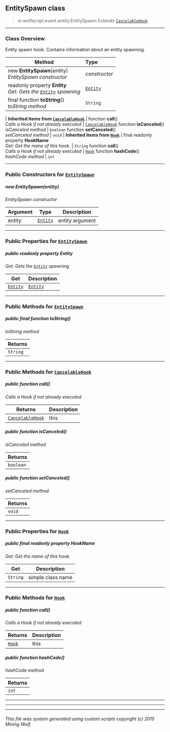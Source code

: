## EntitySpawn __class__

>io.wolfscript.event.entity.EntitySpawn
>Extends [`CancelableHook`](../../hook/CancelableHook.md)

---

### Class Overview

Entity spawn hook. Contains information about an entity spawning.

Method | Type   
--- | :--- 
new __EntitySpawn__(entity) <br> _EntitySpawn constructor_ | _constructor_
 readonly property __Entity__ <br> _Get: Gets the [`Entity`](../../api/entity/Entity.md) spawning_ | [`Entity`](../../api/entity/Entity.md)
final function __toString__() <br> _toString method_ | `String`
 |
__Inherited items from [`CancelableHook`](../../hook/CancelableHook.md)__ |
 function __call__() <br> _Calls a Hook if not already executed_ | [`CancelableHook`](../../hook/CancelableHook.md)
 function __isCanceled__() <br> _isCanceled method_ | `boolean`
 function __setCanceled__() <br> _setCanceled method_ | `void`
 |
__Inherited items from [`Hook`](../../hook/Hook.md)__ |
final readonly property __HookName__ <br> _Get: Get the name of this hook._ | `String`
 function __call__() <br> _Calls a Hook if not already executed_ | [`Hook`](../../hook/Hook.md)
 function __hashCode__() <br> _hashCode method_ | `int`







---

### Public Constructors for [`EntitySpawn`](EntitySpawn.md)

##### <a id='entityspawn'></a>new __EntitySpawn__(entity) 

_EntitySpawn constructor_

Argument | Type | Description  
--- | --- | --- 
entity | [`Entity`](../../api/entity/Entity.md) | entity argument

---

### Public Properties for [`EntitySpawn`](EntitySpawn.md)

##### <a id='entity'></a>public  readonly property __Entity__

_Get: Gets the [`Entity`](../../api/entity/Entity.md) spawning_

Get | Description
--- | --- 
[`Entity`](../../api/entity/Entity.md) | [`Entity`](../../api/entity/Entity.md)



---

### Public Methods for [`EntitySpawn`](EntitySpawn.md)

##### <a id='tostring'></a>public final function __toString__()

_toString method_

Returns | 
--- | 
`String` |


---

### Public Methods for [`CancelableHook`](../../hook/CancelableHook.md)

##### <a id='call'></a>public  function __call__()

_Calls a Hook if not already executed_

Returns | Description
--- | --- 
[`CancelableHook`](../../hook/CancelableHook.md) | this


##### <a id='iscanceled'></a>public  function __isCanceled__()

_isCanceled method_

Returns | 
--- | 
`boolean` |


##### <a id='setcanceled'></a>public  function __setCanceled__()

_setCanceled method_

Returns | 
--- | 
`void` |


---

### Public Properties for [`Hook`](../../hook/Hook.md)

##### <a id='hookname'></a>public final readonly property __HookName__

_Get: Get the name of this hook._

Get | Description
--- | --- 
`String` | simple class name



---

### Public Methods for [`Hook`](../../hook/Hook.md)

##### <a id='call'></a>public  function __call__()

_Calls a Hook if not already executed_

Returns | Description
--- | --- 
[`Hook`](../../hook/Hook.md) | this


##### <a id='hashcode'></a>public  function __hashCode__()

_hashCode method_

Returns | 
--- | 
`int` |


---


---


---


###### This file was system generated using custom scripts copyright (c) 2015 Mining Wolf.
	

